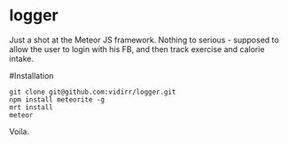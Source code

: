 logger
======
Just a shot at the Meteor JS framework.
Nothing to serious - supposed to allow the user to login with his FB, and then track exercise and calorie intake.

#Installation

    git clone git@github.com:vidirr/logger.git
    npm install meteorite -g
    mrt install
    meteor
    
Voila.
